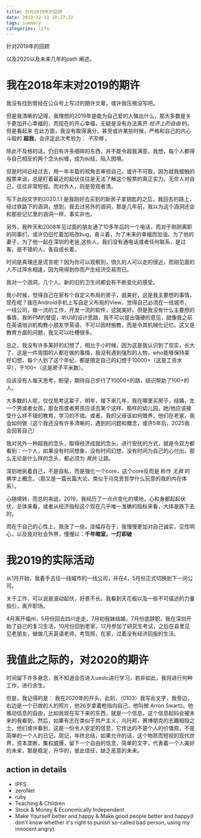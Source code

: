 ```yaml
---
title: 针对2019年的回顾
date: 2019-12-31 10:27:22
tags: summary
categories: life
---
```


针对2019年的回顾

以及2020以及未来几年的path 阐述。


<!--more-->

# 我在2018年末对2019的期许

我没有找到曾经在公众号上写过的期许文章，或许我压根没写吧。

但是我清晰的记得，我理想的2019年是能为自己爱的人做出什么，那大多数是关于更加开心幸福的，而现在的开心幸福，无疑是没有办法离开 *经济上的自由* 的。但是看起来 在此方面，我没有取得满分，甚至或许某些时候，严格和自己的内心斗殴的 **超我**，会评定此次考验为： *不及格* 。

除此不及格的话，仍旧有许多细碎的东西，并不能令超我满意，我想，每个人都得与自己相反的两个念头纠缠，成为纠结，陷入困境。

但是时间已经过去，用一年半载的视角去审视自己，或许不可取，因为就我接触的股票来说，总是盯着最近的起伏往往是无法了解这个股票的真正实力。无奈人对自己，往往非常短视。而对外人，则是旁观者清。

写下此段文字的2020.1.1 是我刚好去买到的新房子拿钥匙的之后，我回去的路上，经过铁路下的涵洞，想到，我去过另外的涵洞，那是几年前，我以为这个涵洞还会和那些记忆里的涵洞一样，事实非也。

另外，我昨天和2008年见过面的朋友通了10多年后的一个电话，而对于刚刚离职的同事们，或许仍旧忙着加班改bug，奋斗着，为了未来的幸福而加油，为了他的妻子，为了他一起在深圳的老爸,这些人，我们没有通电话或者任何联系，是过客，是不错的人，各自成长着。

时间是真理还是谎言呢？因为你可以观察到，很久的人可以走的很近，而刚见面的人不过萍水相逢，因为用得到你而产生经济交易而已。

我对一个涵洞，几个人，新的旧的卫生间都会有不断变化的感受。

我小时候，觉得自己在家有个自定义布局的房子，就美好，这是我主要想的事情，现在呢？我在Android手机上写自定义布局的View，觉得自己必须在一线城市，一线公司，做一流的工作，开发一流的软件，这就美好。但是我没有什么主要想的事情，我听PM的督促，听UI的设计思路，我不可以提出强硬的意见，就像我之前在英语培训机构教小朋友学英语，不可以因材施教，而是令其机械化记忆。这又是教育方面的问题，我又可以吐槽很多。

总之，我没有许多美好的幻想了，相比于小时候，因为这是我认识到了现实，长大了，这是一件周围的人都在做的事情，我没有遇到强烈的人物，who能够保持美好幻想，每个人到了这个年纪，都是限定自己的幻想于10000+（这是工资水平），于100+（这是房子平米数）。

应该没有人每天思考，盼望，期待自己步行了10000+的路，结识帮助了100+的人。

大多数的人呢，仅仅思考这辈子，明年，接下来几年，我在哪里买房子，结婚，生一个男或者女孩，那女孩或者男孩应该去某个这样，那样的幼儿园，她/他应该接受什么样不错的教育，学习的不错。或者，我的父母该如何赡养，他们在老家，我会如何做（这个我还没有许多清晰的，遇到的问题和概念，或许5年后，2025我会回答自己）

我对另外一种超我的念头，取得经济成就的念头，进行安抚的方式，就是令双方都看到：一个人，如果没有时间想象，没有时间幻想，没有时间为自己的心付出，那么无论是什么样的念头，都必须为 *我执* 让路。

深刻地执着自己，不是自私，而是强化一个core，这个core反而是 称作 *无我* 的佛学上概念。（那又是一篇长篇大论，类似于马克思哲学什么玩意的我的内在体系）。

心随境转，而总的来说，2019，我经历了一点点变化的境地，心和身都起起伏伏，总体来看，或者从经济指标这个现在几乎唯一准确的指标来看，大体是跌下去的。

而在于自己的心性上，我涨了一些。涨幅存在于，我慢慢更加对自己诚实，见性明心，以及我对社会外界，慢慢以：**千年暗室，一灯即破**


# 我2019的实际活动

从1月开始，我着手去往一线城市的一线公司，并在4，5月份正式切换到下一间公司。

关于工作，可以说是波动起伏，好景不长。我看到天花板以及一些不可描述的力量指引，离开职场。

4月离开福州，5月份回去四川走走，7月初我妹结婚，7月份底辞职，我在深圳开始了自己的复习生活，10月份回到老家，12月参加了研究生考试，之后在县里见见老朋友，做做几天英语老师，考驾照，在家，过着没有经济回报的生活。

# 我值此之际的，对2020的期许

时间留下许多悬念，我不知道会否进入uestc进行学习，若非如此，我将进行何种工作，进行余生。

但是，我记得的是： 我在2020年的开头，此刻，（0103）我写此文字，我旁边，右边是一个已故的人的照片，他26岁拿着枪指向自己，他叫做 Arron Swartz。他推动信息的自由，比如我现在写下来的东西，就是一个信息，这个信息起码会被未来的我看到，然后，如果有志在类似于共产主义，乌托邦，赛博朋克的志趣相投之士，他们或许看到，这是一份令人安定的信息，它传达的不是个人的价值观，不是简单的一个人的日记，周记，年终总结，如果允许的话，这个物质而短视的现代世界，资本垄断，集权威慑，留下一个自由的信息，简单的文字，代表着一个人美好的未来，那是稳定，升华的，彼此信任，缺乏恶意的未来。

## action in details

- IPFS
- zeroNet
- ruby
- Teaching & Children
- Stock & Money & Economically Independent
- Make Yourself better and happy & Make good people better and happy(I don't know whether it's right to punish so-called bad person, using my innocent angry).

